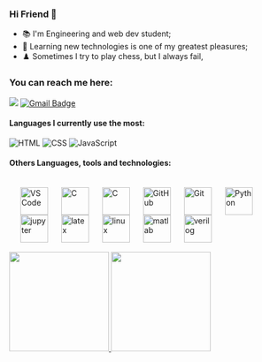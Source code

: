 ### Hi Friend 🖖

- 📚 I'm Engineering and web dev student;
- 🤖 Learning new technologies is one of my greatest pleasures;
- ♟️ Sometimes I try to play chess, but I always fail,

### You can reach me here:
[<img src="https://img.shields.io/badge/LinkedIn-0077B5?style=for-the-badge&logo=linkedin&logoColor=white" />](https://www.linkedin.com/in/victor-guimar%C3%A3es-8b59701a5/)
[![Gmail Badge](https://img.shields.io/badge/Gmail-D14836?style=for-the-badge&logo=gmail&logoColor=white)](mailto:gvictor567@gmail.com)

#### Languages I currently use the most:
![HTML](https://img.shields.io/badge/HTML5-E34F26?style=for-the-badge&logo=html5&logoColor=white) 
![CSS](https://img.shields.io/badge/CSS3-1572B6?style=for-the-badge&logo=css3&logoColor=white)
![JavaScript](https://img.shields.io/badge/JavaScript-F7DF1E?style=for-the-badge&logo=javascript&logoColor=black)

#### Others Languages, tools and technologies:
<div style="display: inline_block"><br>
  <img style="margin-left: 20px" align="center" title="VS Code" alt="VS Code" width="50" src="https://cdn.jsdelivr.net/gh/devicons/devicon/icons/vscode/vscode-original.svg" />
  <img style="margin-left: 20px" align="center" title="C" alt="C" width="50" src="https://cdn.jsdelivr.net/gh/devicons/devicon/icons/c/c-original.svg" />
  <img style="margin-left: 20px" align="center" title="C++" alt="C" width="50" src="https://cdn.jsdelivr.net/gh/devicons/devicon/icons/cplusplus/cplusplus-original.svg" />
  <img style="margin-left: 20px" align="center" title="GitHub" alt="GitHub" height="50" width="50" src="https://cdn.jsdelivr.net/gh/devicons/devicon/icons/github/github-original.svg">
  <img style="margin-left: 20px" align="center" title="Git" alt="Git" width="50" src="https://cdn.jsdelivr.net/gh/devicons/devicon/icons/git/git-original.svg">
  <img style="margin-left: 20px" align="center" title="Python" alt="Python" width="50" src="https://cdn.jsdelivr.net/gh/devicons/devicon/icons/python/python-original.svg" />
  <img style="margin-left: 20px" align="center" title="Jupyter Notebook" alt="jupyter" width="50" src="https://cdn.jsdelivr.net/gh/devicons/devicon/icons/jupyter/jupyter-original-wordmark.svg" />
  <img style="margin-left: 20px" align="center" title="Latex" alt="latex" width="50"  src="https://cdn.jsdelivr.net/gh/devicons/devicon/icons/latex/latex-original.svg"/>
  <img style="margin-left: 20px" align="center" title="Linux" alt="linux" width="50"  src="https://cdn.jsdelivr.net/gh/devicons/devicon/icons/linux/linux-original.svg"/>
  <img style="margin-left: 20px" align="center" title="Matlab" alt="matlab" width="50"  src="https://cdn.jsdelivr.net/gh/devicons/devicon/icons/matlab/matlab-original.svg"/>
  <img style="margin-left: 20px" align="center" title="Verilog" alt="verilog" width="50"  src="https://raw.githubusercontent.com/file-icons/source/master/svg/Verilog.svg?sanitize=true"/>
  
  <br />
  <br />
</div>


<div>
  <a href="https://www.linkedin.com/in/victor-guimar%C3%A3es-8b59701a5/" target="_blank">
  <img height="180em" src ="https://github-readme-stats.vercel.app/api?username=V-Emanuel&show_icons=true&theme=gotham"/>
  <img height="180em" src ="https://github-readme-stats.vercel.app/api/top-langs/?username=V-Emanuel&layout=compact&theme=gotham"/>
</div>

  
